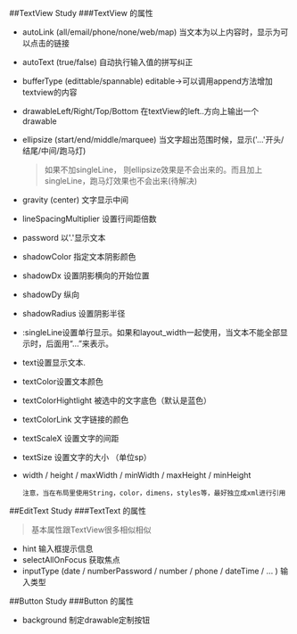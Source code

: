 ##TextView Study
###TextView 的属性
* autoLink (all/email/phone/none/web/map) 当文本为以上内容时，显示为可以点击的链接
* autoText (true/false) 自动执行输入值的拼写纠正
* bufferType (edittable/spannable) editable->可以调用append方法增加textview的内容
* drawableLeft/Right/Top/Bottom 在textView的left..方向上输出一个drawable
* ellipsize (start/end/middle/marquee) 当文字超出范围时候，显示('...'开头/结尾/中间/跑马灯)

    >如果不加singleLine， 则ellipsize效果是不会出来的。而且加上singleLine，跑马灯效果也不会出来(待解决)

* gravity (center) 文字显示中间
* lineSpacingMultiplier 设置行间距倍数
* password 以'.'显示文本
* shadowColor 指定文本阴影颜色
* shadowDx 设置阴影横向的开始位置
* shadowDy 纵向
* shadowRadius 设置阴影半径
* :singleLine设置单行显示。如果和layout_width一起使用，当文本不能全部显示时，后面用“…”来表示。
* text设置显示文本.
* textColor设置文本颜色
* textColorHightlight 被选中的文字底色（默认是蓝色）
* textColorLink 文字链接的颜色
* textScaleX 设置文字的间距
* textSize 设置文字的大小 （单位sp）
* width / height / maxWidth / minWidth / maxHeight / minHeight

    `注意，当在布局里使用String，color，dimens，styles等，最好独立成xml进行引用`


##EditText Study
###TextText 的属性

> 基本属性跟TextView很多相似相似

* hint 输入框提示信息
* selectAllOnFocus 获取焦点
* inputType (date / numberPassword / number / phone / dateTime / ... ) 输入类型


##Button Study
###Button 的属性

* background 制定drawable定制按钮